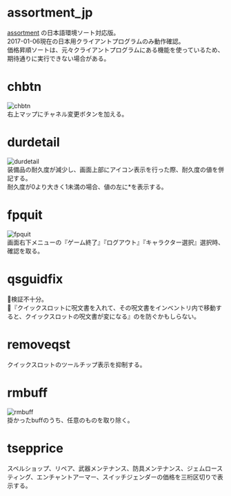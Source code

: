 # assortment_jp
[assortment](https://github.com/axjv/Input-Switcher/tree/master/addons/assortment) の日本語環境ソート対応版。  
2017-01-06現在の日本用クライアントプログラムのみ動作確認。  
価格昇順ソートは、元々クライアントプログラムにある機能を使っているため、期待通りに実行できない場合がある。  

# chbtn
![chbtn](https://github.com/m1yur1/ToS_Addon/wiki/image/chbtn_00.jpg)  
右上マップにチャネル変更ボタンを加える。  

# durdetail
![durdetail](https://github.com/m1yur1/ToS_Addon/wiki/image/durdetail_00.jpg)  
装備品の耐久度が減少し、画面上部にアイコン表示を行った際、耐久度の値を併記する。  
耐久度が0より大きく1未満の場合、値の左に\*を表示する。  

# fpquit
![fpquit](https://github.com/m1yur1/ToS_Addon/wiki/image/fpquit_00.jpg)  
画面右下メニューの『ゲーム終了』『ログアウト』『キャラクター選択』選択時、確認を取る。  

# qsguidfix
💩検証不十分。  
💩『クイックスロットに呪文書を入れて、その呪文書をインベントリ内で移動すると、クイックスロットの呪文書が変になる』のを防ぐかもしらない。  

# removeqst
クイックスロットのツールチップ表示を抑制する。  

# rmbuff
![rmbuff](https://github.com/m1yur1/ToS_Addon/wiki/image/rmbuff_02.gif)  
掛かったbuffのうち、任意のものを取り除く。  

# tsepprice
スペルショップ、リペア、武器メンテナンス、防具メンテナンス、ジェムロースティング、エンチャントアーマー、スイッチジェンダーの価格を三桁区切りで表示する。  
